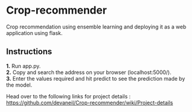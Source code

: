 # Crop-recommender
Crop recommendation using ensemble learning and deploying it as a web application using flask.


## Instructions
**1.** Run app.py. <br>
**2.** Copy and search the address on your browser (localhost:5000/). <br>
**3.** Enter the values required and hit predict to see the prediction made by the model. <br>

Head over to the following links for project details : <br>
https://github.com/devaneil/Crop-recommender/wiki/Project-details
